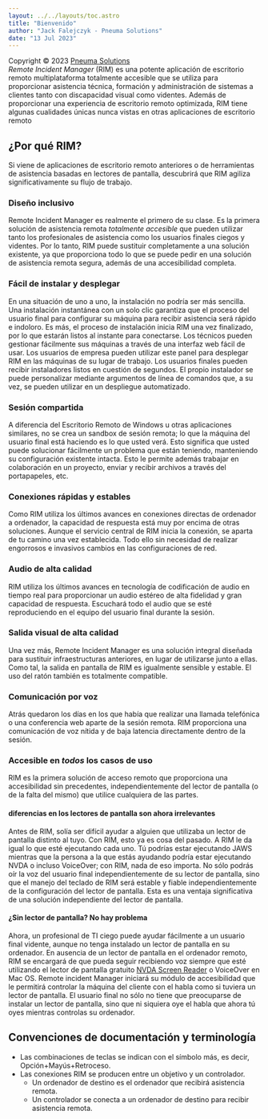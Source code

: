 ```yaml
---
layout: ../../layouts/toc.astro
title: "Bienvenido"
author: "Jack Falejczyk - Pneuma Solutions"
date: "13 Jul 2023"
---
```

Copyright © 2023 [Pneuma Solutions](https://www.pneumasolutions.com)  
*Remote Incident Manager* (RIM) es una potente aplicación de escritorio remoto multiplataforma totalmente accesible que se utiliza para proporcionar asistencia técnica, formación y administración de sistemas a clientes tanto con discapacidad visual como videntes. Además de proporcionar una experiencia de escritorio remoto optimizada, RIM tiene algunas cualidades únicas nunca vistas en otras aplicaciones de escritorio remoto
## ¿Por qué RIM?
Si viene de aplicaciones de escritorio remoto anteriores o de herramientas de asistencia basadas en lectores de pantalla, descubrirá que RIM agiliza significativamente su flujo de trabajo.
### Diseño inclusivo
Remote Incident Manager es realmente el primero de su clase. Es la primera solución de asistencia remota *totalmente accesible* que pueden utilizar tanto los profesionales de asistencia como los usuarios finales ciegos y videntes. Por lo tanto, RIM puede sustituir completamente a una solución existente, ya que proporciona todo lo que se puede pedir en una solución de asistencia remota segura, además de una accesibilidad completa.
### Fácil de instalar y desplegar
En una situación de uno a uno, la instalación no podría ser más sencilla. Una instalación instantánea con un solo clic garantiza que el proceso del usuario final para configurar su máquina para recibir asistencia será rápido e indoloro. Es más, el proceso de instalación inicia RIM una vez finalizado, por lo que estarán listos al instante para conectarse.
Los técnicos pueden gestionar fácilmente sus máquinas a través de una interfaz web fácil de usar. Los usuarios de empresa pueden utilizar este panel para desplegar RIM en las máquinas de su lugar de trabajo. Los usuarios finales pueden recibir instaladores listos en cuestión de segundos. El propio instalador se puede personalizar mediante argumentos de línea de comandos que, a su vez, se pueden utilizar en un despliegue automatizado.
### Sesión compartida
A diferencia del Escritorio Remoto de Windows u otras aplicaciones similares, no se crea un sandbox de sesión remota; lo que la máquina del usuario final está haciendo es lo que usted verá. Esto significa que usted puede solucionar fácilmente un problema que están teniendo, manteniendo su configuración existente intacta. Esto le permite además trabajar en colaboración en un proyecto, enviar y recibir archivos a través del portapapeles, etc.
### Conexiones rápidas y estables
Como RIM utiliza los últimos avances en conexiones directas de ordenador a ordenador, la capacidad de respuesta está muy por encima de otras soluciones. Aunque el servicio central de RIM inicia la conexión, se aparta de tu camino una vez establecida. Todo ello sin necesidad de realizar engorrosos e invasivos cambios en las configuraciones de red.
### Audio de alta calidad
RIM utiliza los últimos avances en tecnología de codificación de audio en tiempo real para proporcionar un audio estéreo de alta fidelidad y gran capacidad de respuesta. Escuchará todo el audio que se esté reproduciendo en el equipo del usuario final durante la sesión.
### Salida visual de alta calidad
Una vez más, Remote Incident Manager es una solución integral diseñada para sustituir infraestructuras anteriores, en lugar de utilizarse junto a ellas. Como tal, la salida en pantalla de RIM es igualmente sensible y estable. El uso del ratón también es totalmente compatible.
### Comunicación por voz
Atrás quedaron los días en los que había que realizar una llamada telefónica o una conferencia web aparte de la sesión remota. RIM proporciona una comunicación de voz nítida y de baja latencia directamente dentro de la sesión.
### Accesible en *todos* los casos de uso
RIM es la primera solución de acceso remoto que proporciona una accesibilidad sin precedentes, independientemente del lector de pantalla (o de la falta del mismo) que utilice cualquiera de las partes.
#### diferencias en los lectores de pantalla son ahora irrelevantes
Antes de RIM, solía ser difícil ayudar a alguien que utilizaba un lector de pantalla distinto al tuyo. Con RIM, esto ya es cosa del pasado. A RIM le da igual lo que esté ejecutando cada uno. Tú podrías estar ejecutando JAWS mientras que la persona a la que estás ayudando podría estar ejecutando NVDA o incluso VoiceOver; con RIM, nada de eso importa. No sólo podrás oír la voz del usuario final independientemente de su lector de pantalla, sino que el manejo del teclado de RIM será estable y fiable independientemente de la configuración del lector de pantalla. Esta es una ventaja significativa de una solución independiente del lector de pantalla.
#### ¿Sin lector de pantalla? No hay problema
Ahora, un profesional de TI ciego puede ayudar fácilmente a un usuario final vidente, aunque no tenga instalado un lector de pantalla en su ordenador. En ausencia de un lector de pantalla en el ordenador remoto, RIM se encargará de que pueda seguir recibiendo voz siempre que esté utilizando el lector de pantalla gratuito [NVDA Screen Reader](https://nvaccess.org) o VoiceOver en Mac OS. Remote incident Manager iniciará su módulo de accesibilidad que le permitirá controlar la máquina del cliente con el habla como si tuviera un lector de pantalla. El usuario final no sólo no tiene que preocuparse de instalar un lector de pantalla, sino que ni siquiera oye el habla que ahora tú oyes mientras controlas su ordenador.
## Convenciones de documentación y terminología
* Las combinaciones de teclas se indican con el símbolo más, es decir, Opción+Mayús+Retroceso.
* Las conexiones RIM se producen entre un objetivo y un controlador.
    * Un ordenador de destino es el ordenador que recibirá asistencia remota.
    * Un controlador se conecta a un ordenador de destino para recibir asistencia remota.
<!-- end -->